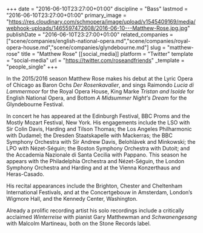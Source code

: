 +++
date = "2016-06-10T23:27:00+01:00"
discipline = "Bass"
lastmod = "2016-06-10T23:27:00+01:00"
primary_image = "https://res.cloudinary.com/schmopera/image/upload/v1545409169/media/webhook-uploads/1465597472608/2016-06-10---Matthew-Rose.jpg.jpg"
publishDate = "2016-06-10T23:27:00+01:00"
related_companies = ["scene/companies/english-national-opera.md","scene/companies/royal-opera-house.md","scene/companies/glyndebourne.md"]
slug = "matthew-rose"
title = "Matthew Rose"
[[social_media]]
platform = "Twitter"
template = "social-media"
url = "https://twitter.com/roseandfriends"
_template = "people_single"
+++

In the 2015/2016 season Matthew Rose makes his debut at the Lyric Opera of Chicago as Baron Ochs *Der Rosenkavalier*, and sings Raimondo *Lucia di Lammermoor* for the Royal Opera House, King Marke *Tristan and Isolde* for English National Opera, and Bottom *A Midsummer Night's Dream* for the Glyndebourne Festival.

In concert he has appeared at the Edinburgh Festival, BBC Proms and the Mostly Mozart Festival, New York.  His engagements include the LSO with Sir Colin Davis, Harding and Tilson Thomas; the Los Angeles Philharmonic with Dudamel; the Dresden Staatskapelle with Mackerras; the BBC Symphony Orchestra with Sir Andrew Davis, Belohlávek and Minkowski; the LPO with Nézet-Séguin; the Boston Symphony Orchestra with Dutoit; and the Accademia Nazionale di Santa Cecilia with Pappano. This season he appears with the Philadelphia Orchestra and Nézet-Séguin, the London Symphony Orchestra and Harding and at the Vienna Konzerthaus and Heras-Casado. 

His recital appearances include the Brighton, Chester and Cheltenham International Festivals, and at the Concertgebouw in Amsterdam, London’s Wigmore Hall, and the Kennedy Center, Washington.

Already a prolific recording artist his solo recordings include a critically acclaimed *Winterreise* with pianist Gary Matthewman and *Schwanengesang* with Malcolm Martineau, both on the Stone Records label.
